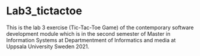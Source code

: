 # Lab3_tictactoe

This is the lab 3 exercise (Tic-Tac-Toe Game) of the contemporary software development module which is in the second semester of Master in Information Systems at Departmentment of Informatics and media at Uppsala University Sweden 2021. 
